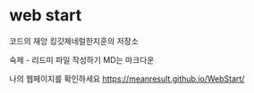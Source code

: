 # web start
코드의 재앙 킹갓제네럴한지훈의 저장소

숙제 - 리드미 파일 작성하기 
MD는 마크다운 

나의 웹페이지를 확인하세요
https://meanresult.github.io/WebStart/
